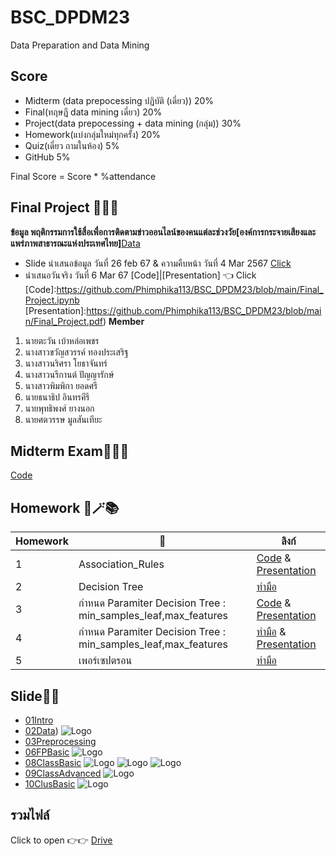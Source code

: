 # BSC_DPDM23
Data Preparation and Data Mining

## Score
- Midterm (data prepocessing ปฏิบัติ (เดี่ยว)) 20%
- Final(ทฤษฎี data mining เดี่ยว) 20%
- Project(data prepocessing + data mining (กลุ่ม)) 30%
- Homework(แบ่งกลุ่มใหม่ทุกครั้ง) 20%
- Quiz(เดี่ยว ถามในห้อง) 5%
- GitHub 5%

Final Score = Score * %attendance
## Final Project 🌷🌷🌷
**ข้อมูล พฤติกรรมการใช้สื่อเพื่อการติดตามข่าวออนไลน์ของคนแต่ละช่วงวัย[องค์การกระจายเสียงและแพร่ภาพสาธารณะแห่งประเทศไทย]**[Data](https://data.go.th/en/dataset/consumer_insight)
- Slide นำเสนอข้อมูล วันที่ 26 feb 67 & ความคืบหน้า วันที่ 4 Mar 2567 [Click](https://www.canva.com/design/DAF9xVROj5g/MU3QyOEiNPy-GS3r-zhv9w/view?utm_content=DAF9xVROj5g&utm_campaign=designshare&utm_medium=link&utm_source=editor)
- นำเสนอวันจริง วันที่ 6 Mar 67  [Code]|[Presentation] 👈 Click
[Code]:https://github.com/Phimphika113/BSC_DPDM23/blob/main/Final_Project.ipynb
[Presentation]:https://github.com/Phimphika113/BSC_DPDM23/blob/main/Final_Project.pdf)
**Member**
1. นายตะวัน เบ้าหล่อเพชร
2. นางสาวขวัญสวรรค์ ทองประเสริฐ
3. นางสาวนริศรา โยธาจันทร์
4. นางสาวนรีกานต์ ปัญญารักษ์
5. นางสาวพิมพิกา ยอดศรี
6. นายธนาธิป อินทรคีรี
7. นายพุทธิพงศ์ ยางนอก
8. นายศตวรรษ มูลสันเทียะ

## Midterm Exam🦄🦄🦄
[Code](https://github.com/Phimphika113/BSC_DPDM23/blob/main/midterm_bscdpdm23.ipynb)
  
## Homework 🧩🪄📚
| Homework | 📒 | ลิงก์ |
| ---- | ---- | ---- |
| 1 | Association_Rules |[Code](https://github.com/Phimphika113/BSC_DPDM23/blob/main/Copy_of_Frequent_Patterns_(Association_Rules).ipynb) & [Presentation](https://github.com/Phimphika113/BSC_DPDM23/blob/main/Marketbasket_compressed%20(3).pdf)|
| 2 | Decision Tree |[ทำมือ](https://github.com/Phimphika113/BSC_DPDM23/blob/main/Hw2_643020511-3_%E0%B8%9E%E0%B8%B4%E0%B8%A1%E0%B8%9E%E0%B8%B4%E0%B8%81%E0%B8%B2-%E0%B8%A2%E0%B8%AD%E0%B8%94%E0%B8%A8%E0%B8%A3%E0%B8%B5.pdf)|
| 3 |กำหนด Paramiter Decision Tree  : min_samples_leaf,max_features | [Code](https://github.com/Phimphika113/BSC_DPDM23/blob/main/Classification.ipynb) & [Presentation](https://github.com/Phimphika113/BSC_DPDM23/blob/main/Presentation_HW3.pdf)|
| 4 | กำหนด Paramiter Decision Tree  : min_samples_leaf,max_features | [ทำมือ](https://github.com/Phimphika113/BSC_DPDM23/blob/main/Hw4.pdf) & [Presentation](https://github.com/Phimphika113/BSC_DPDM23/blob/main/Presentation_HW4.pd)|
| 5 | เพอร์เซปตรอน | [ทำมือ](https://github.com/Phimphika113/BSC_DPDM23/blob/main/HW5_%E0%B9%80%E0%B8%9E%E0%B8%AD%E0%B8%A3%E0%B9%8C%E0%B9%80%E0%B8%8B%E0%B8%AD%E0%B8%9B%E0%B8%95%E0%B8%AD%E0%B8%99%20%26%20accuracy%20%20.pdf)|
## Slide📒🧸
- [01Intro](https://drive.google.com/file/d/1lL2eJaf9RgNOtAUjm8HoEomdoO4vW-uQ/view?usp=drive_link)
- [02Data](https://drive.google.com/file/d/1mz0qg__DsQYehVoquWDi7j4nqN6lTc1R/view?usp=drive_link))
![Logo](https://drive.google.com/file/d/1a0_oSUHzy4YHFY61B8ADkRX8KHhGMUvQ/view)
- [03Preprocessing](https://drive.google.com/file/d/1nUML8eHBY6yqRcwJA5sMnqX7YKdtwtkf/view?usp=drive_link)
- [06FPBasic](https://drive.google.com/file/d/1WkMzJs7Tf8przeFvBEVGM6C4PlBKaoSO/view?usp=drive_link)
![Logo](https://drive.google.com/file/d/1GQBd0N-wOpVuHDzjNkRrjTTI6JXXY5Ln/view)
- [08ClassBasic](https://drive.google.com/file/d/1TXqzGU5RSJ_ODxt4Fqu2vhhkBw4m9QRS/view?usp=drive_link)
![Logo](https://drive.google.com/file/d/1gEmQxp3EIqQdhDwED2J3GSOSenH9wz_y/view)
![Logo](https://drive.google.com/file/d/1mpR1gIBXOFgogroHY8caBM6Xv18xpCUU/view)
![Logo](https://drive.google.com/file/d/1qLi6eYYpOWLyP0hDhdWEvuIQvqpu7cP6/view)
- [09ClassAdvanced](https://drive.google.com/file/d/15K-MOGQc5fPhXIGGN5pafEkVloiGK0uw/view)
![Logo](https://drive.google.com/file/d/17eyP659ezRGIkYj2QR2ILJ7b1ma6PsrG/view)
- [10ClusBasic](https://drive.google.com/file/d/1aarTP90ifz0zUyS77RRdD4pJpzwCex8V/view?usp=drive_link)
![Logo](https://drive.google.com/file/d/1z_OvU40JHtbmtsJQvAdlIEm1z_fVbEsR/view)

## รวมไฟล์
Click to open 👉👉 [Drive](https://drive.google.com/drive/folders/1lfSMVOV8YlrhjsBcNwby5Er88y6h75CU)

